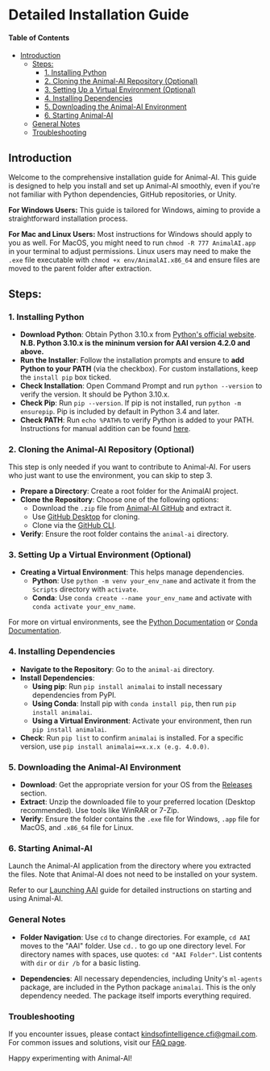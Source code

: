 # Detailed Installation Guide

#### Table of Contents

* [Introduction](#introduction)
  + [Steps:](#steps)
    - [1. Installing Python](#1-installing-python)
    - [2. Cloning the Animal-AI Repository (Optional)](#2-cloning-the-animal-ai-repository-optional)
    - [3. Setting Up a Virtual Environment (Optional)](#3-setting-up-a-virtual-environment-optional)
    - [4. Installing Dependencies](#4-installing-dependencies)
    - [5. Downloading the Animal-AI Environment](#5-downloading-the-animal-ai-environment)
    - [6. Starting Animal-AI](#6-starting-animal-ai)
  + [General Notes](#general-notes)
  + [Troubleshooting](#troubleshooting)

## Introduction

Welcome to the comprehensive installation guide for Animal-AI. This guide is designed to help you install and set up Animal-AI smoothly, even if you're not familiar with Python dependencies, GitHub repositories, or Unity.

**For Windows Users:**
This guide is tailored for Windows, aiming to provide a straightforward installation process.

**For Mac and Linux Users:**
Most instructions for Windows should apply to you as well. For MacOS, you might need to run `chmod -R 777 AnimalAI.app` in your terminal to adjust permissions. Linux users may need to make the `.exe` file executable with `chmod +x env/AnimalAI.x86_64` and ensure files are moved to the parent folder after extraction.

## Steps:

### 1. Installing Python

* **Download Python**: Obtain Python 3.10.x from [Python's official website](https://www.python.org/downloads/).
**N.B. Python 3.10.x is the mininum version for AAI version 4.2.0 and above.**
* **Run the Installer**: Follow the installation prompts and ensure to **add Python to your PATH** (via the checkbox). For custom installations, keep the `install pip` box ticked.
* **Check Installation**: Open Command Prompt and run `python --version` to verify the version. It should be Python 3.10.x.
* **Check Pip**: Run `pip --version`. If pip is not installed, run `python -m ensurepip`. Pip is included by default in Python 3.4 and later.
* **Check PATH**: Run `echo %PATH%` to verify Python is added to your PATH. Instructions for manual addition can be found [here](https://datatofish.com/add-python-to-windows-path/).

### 2. Cloning the Animal-AI Repository (Optional)

This step is only needed if you want to contribute to Animal-AI. For users who just want to use the environment, you can skip to step 3.

* **Prepare a Directory**: Create a root folder for the AnimalAI project.
* **Clone the Repository**: Choose one of the following options:
  + Download the `.zip` file from [Animal-AI GitHub](https://github.com/Kinds-of-Intelligence-CFI/animal-ai) and extract it.
  + Use [GitHub Desktop](https://desktop.github.com/) for cloning.
  + Clone via the [GitHub CLI](https://docs.github.com/en/github-cli/github-cli/about-github-cli).
* **Verify**: Ensure the root folder contains the `animal-ai` directory.

### 3. Setting Up a Virtual Environment (Optional)

* **Creating a Virtual Environment**: This helps manage dependencies.
  + **Python**: Use `python -m venv your_env_name` and activate it from the `Scripts` directory with `activate`.
  + **Conda**: Use `conda create --name your_env_name` and activate with `conda activate your_env_name`.

For more on virtual environments, see the [Python Documentation](https://docs.python.org/3/tutorial/venv.html) or [Conda Documentation](https://docs.conda.io/projects/conda/en/latest/user-guide/tasks/manage-environments.html).

### 4. Installing Dependencies

* **Navigate to the Repository**: Go to the `animal-ai` directory.
* **Install Dependencies**:
  + **Using pip**: Run `pip install animalai` to install necessary dependencies from PyPI.
  + **Using Conda**: Install pip with `conda install pip`, then run `pip install animalai`.
  + **Using a Virtual Environment**: Activate your environment, then run `pip install animalai`.
* **Check**: Run `pip list` to confirm `animalai` is installed. For a specific version, use `pip install animalai==x.x.x (e.g. 4.0.0)`.

### 5. Downloading the Animal-AI Environment

* **Download**: Get the appropriate version for your OS from the [Releases](https://github.com/Kinds-of-Intelligence-CFI/animal-ai/releases) section.
* **Extract**: Unzip the downloaded file to your preferred location (Desktop recommended). Use tools like WinRAR or 7-Zip.
* **Verify**: Ensure the folder contains the `.exe` file for Windows, `.app` file for MacOS, and `.x86_64` file for Linux.

### 6. Starting Animal-AI

Launch the Animal-AI application from the directory where you extracted the files. Note that Animal-AI does not need to be installed on your system.

Refer to our [Launching AAI](/docs/gettingStarted/Launching-AAI.md) guide for detailed instructions on starting and using Animal-AI.

### General Notes

* **Folder Navigation**: Use `cd` to change directories. For example, `cd AAI` moves to the "AAI" folder. Use `cd..` to go up one directory level. For directory names with spaces, use quotes: `cd "AAI Folder"`. List contents with `dir` or `dir /b` for a basic listing.

* **Dependencies**: All necessary dependencies, including Unity's `ml-agents` package, are included in the Python package `animalai`. This is the only dependency needed. The package itself imports everything required.

### Troubleshooting

If you encounter issues, please contact kindsofintelligence.cfi@gmail.com. For common issues and solutions, visit our [FAQ page](/docs/FAQ.md).

Happy experimenting with Animal-AI!